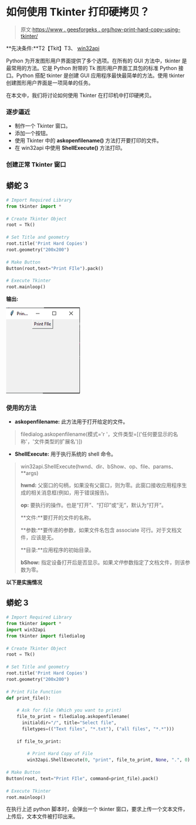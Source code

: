 # 如何使用 Tkinter 打印硬拷贝？

> 原文:[https://www . geesforgeks . org/how-print-hard-copy-using-tkinter/](https://www.geeksforgeeks.org/how-to-print-hard-copy-using-tkinter/)

**先决条件:**T2【Tkit】T3、 [win32api](https://www.geeksforgeeks.org/design-a-keylogger-in-python/)

Python 为开发图形用户界面提供了多个选项。在所有的 GUI 方法中，tkinter 是最常用的方法。它是 Python 附带的 Tk 图形用户界面工具包的标准 Python 接口。Python 搭配 tkinter 是创建 GUI 应用程序最快最简单的方法。使用 tkinter 创建图形用户界面是一项简单的任务。

在本文中，我们将讨论如何使用 Tkinter 在打印机中打印硬拷贝。

### **逐步逼近**

*   制作一个 Tkinter 窗口。
*   添加一个按钮。
*   使用 Tkinter 中的 **askopenfilename()** 方法打开要打印的文件。
*   在 win32api 中使用 **ShellExecute()** 方法打印。

### **创建正常 Tkinter 窗口**

## 蟒蛇 3

```py
# Import Required Library
from tkinter import *

# Create Tkinter Object
root = Tk() 

# Set Title and geometry
root.title('Print Hard Copies') 
root.geometry("200x200")

# Make Button
Button(root,text="Print FIle").pack()

# Execute Tkinter
root.mainloop()
```

**输出:**

![](img/3377179cc0ba0ff1f5cc1f425e156c44.png)

### 使用的方法

*   **askopenfilename:** 此方法用于打开给定的文件。

> filedialog.askopenfilename(模式='r '，文件类型=[('任何要显示的名称'，'文件类型的扩展名')])

*   **ShellExecute:** 用于执行系统的 shell 命令。

> win32api.ShellExecute(hwnd、dir、bShow、op、file、params、**args)
> 
> **hwnd:** 父窗口的句柄，如果没有父窗口，则为零。此窗口接收应用程序生成的相关消息框(例如，用于错误报告)。
> 
> **op:** 要执行的操作。也是“打开”、“打印”或“无”，默认为“打开”。
> 
> **文件:**要打开的文件的名称。
> 
> **参数:**要传递的参数，如果文件名包含 associate 可行。对于文档文件，应该是无。
> 
> **目录:**应用程序的初始目录。
> 
> **bShow:** 指定设备打开后是否显示。如果*文件*参数指定了文档文件，则该参数为零。

**以下是实施情况**

## 蟒蛇 3

```py
# Import Required Library
from tkinter import *
import win32api
from tkinter import filedialog

# Create Tkinter Object
root = Tk()

# Set Title and geometry
root.title('Print Hard Copies')
root.geometry("200x200")

# Print File Function
def print_file():

    # Ask for file (Which you want to print)
    file_to_print = filedialog.askopenfilename(
      initialdir="/", title="Select file", 
      filetypes=(("Text files", "*.txt"), ("all files", "*.*")))

    if file_to_print:

        # Print Hard Copy of File
        win32api.ShellExecute(0, "print", file_to_print, None, ".", 0)

# Make Button
Button(root, text="Print FIle", command=print_file).pack()

# Execute Tkinter
root.mainloop()
```

在执行上述 python 脚本时，会弹出一个 tkinter 窗口，要求上传一个文本文件，上传后，文本文件被打印出来。